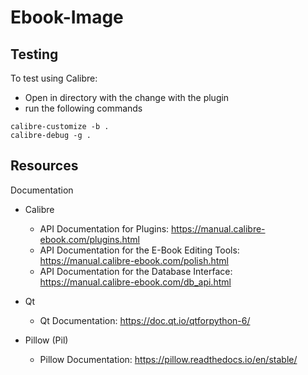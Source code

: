 # Ebook-Image

## Testing

To test using Calibre:
- Open in directory with the change with the plugin
- run the following commands
```
calibre-customize -b .
calibre-debug -g .
```

## Resources
Documentation
- Calibre
	- API Documentation for Plugins: https://manual.calibre-ebook.com/plugins.html
	- API Documentation for the E-Book Editing Tools: https://manual.calibre-ebook.com/polish.html
	- API Documentation for the Database Interface: https://manual.calibre-ebook.com/db_api.html

- Qt
	- Qt Documentation: https://doc.qt.io/qtforpython-6/

- Pillow (Pil)
	- Pillow Documentation: https://pillow.readthedocs.io/en/stable/
